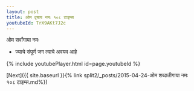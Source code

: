 ```yaml
---
layout: post
title: ओम वृषाय नमः १०८ टाइम्स
youtubeId: TrX9AKt7J2c
---
```

 
 
 ओम सर्वांगाया नमः  
 
 -  ज्याचे संपूर्ण जग त्याचे अवयव आहे 
 
  
 
  
 
 
 
 
 
 


{% include youtubePlayer.html id=page.youtubeId %}
 
[Next]({{ site.baseurl }}{% link  split2/_posts/2015-04-24-ओम शब्दातीगाया नमः  १०८ टाइम्स.md%})
 
